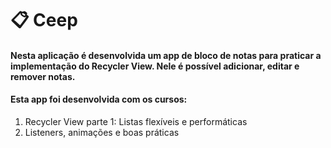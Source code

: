 # :clipboard: Ceep
#### Nesta aplicação é desenvolvida um app de bloco de notas para praticar a implementação do Recycler View. Nele é possível adicionar, editar e remover notas.
#### Esta app foi desenvolvida com os cursos:
1. Recycler View parte 1: Listas flexíveis e performáticas
2. Listeners, animações e boas práticas
